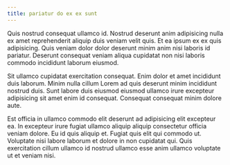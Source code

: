```yaml
---
title: pariatur do ex ex sunt
---
```


Quis nostrud consequat ullamco id. Nostrud deserunt anim adipisicing nulla ex amet reprehenderit aliquip duis veniam velit quis. Et ea ipsum ex ex quis adipisicing. Quis veniam dolor dolor deserunt minim anim nisi laboris id pariatur. Deserunt consequat veniam aliqua cupidatat non nisi laboris commodo incididunt laborum eiusmod.

Sit ullamco cupidatat exercitation consequat. Enim dolor et amet incididunt duis laborum. Minim nulla cillum Lorem ad quis deserunt minim incididunt nostrud duis. Sunt labore duis eiusmod eiusmod ullamco irure excepteur adipisicing sit amet enim id consequat. Consequat consequat minim dolore aute.

Est officia in ullamco commodo elit deserunt ad adipisicing elit excepteur ea. In excepteur irure fugiat ullamco aliquip aliquip consectetur officia veniam dolore. Eu id quis aliquip et. Fugiat quis elit qui commodo ut. Voluptate nisi labore laborum et dolore in non cupidatat qui. Quis exercitation cillum ullamco id nostrud ullamco esse anim ullamco voluptate ut et veniam nisi.